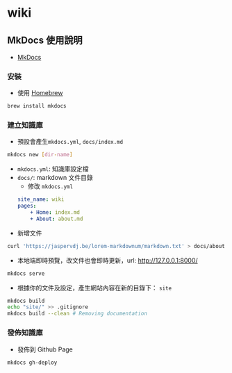 # wiki

## MkDocs 使用說明
* [MkDocs](http://www.mkdocs.org/)

### 安裝
* 使用 [Homebrew](https://brew.sh)
```sh
brew install mkdocs
```

### 建立知識庫
* 預設會產生`mkdocs.yml`, `docs/index.md`
```sh
mkdocs new [dir-name]
```

* `mkdocs.yml`: 知識庫設定檔
* `docs/`: markdown 文件目錄
    - 修改 `mkdocs.yml`
    ```yml
    site_name: wiki
    pages:
        + Home: index.md
        + About: about.md
    ```
* 新增文件
```sh
curl 'https://jaspervdj.be/lorem-markdownum/markdown.txt' > docs/about.md
```

* 本地端即時預覽，改文件也會即時更新，url: http://127.0.0.1:8000/
```sh
mkdocs serve
```

* 根據你的文件及設定，產生網站內容在新的目錄下： `site`
```sh
mkdocs build
echo "site/" >> .gitignore 
mkdocs build --clean # Removing documentation
```

### 發佈知識庫
* 發佈到 Github Page
```sh
mkdocs gh-deploy
```
